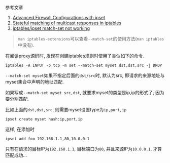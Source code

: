 
参考文章

1. [Advanced Firewall Configurations with ipset](https://www.linuxjournal.com/content/advanced-firewall-configurations-ipset)
1. [Stateful matching of multicast responses in iptables](https://serverfault.com/questions/250797/stateful-matching-of-multicast-responses-in-iptables/911286)
3. [iptables/ipset match-set not working](https://www.linuxquestions.org/questions/linux-networking-3/iptables-ipset-match-set-not-working-4175514709/)

> `man iptables-extensions`可以查看`--match-set`的使用方法(`man iptables`中没有).

在阅读proxy源码时, 发现在创建iptables规则时使用了类似如下的命令.

```
iptables -A INPUT -p tcp -m set --match-set myset dst,dst,src -j DROP
```

`--match-set myset`如果不指定后面的`dst/src`时, 默认为src, 即请求的来源地址与myset集合中声明的地址匹配.

如果写成`--match-set myset src,dst`, 就要求myset的类型是ip,ip的形式了, 因为要分别匹配.

比如上面的`dst,dst,src`, 则需要myset设置type为`ip,port,ip`

```
ipset create myset hash:ip,port,ip
```

这样, 在添加时

```
ipset add foo 192.168.1.1,80,10.0.0.1
```

只有在请求的目标IP为`192.168.1.1`, 目标端口为`80`, 并且来源IP为`10.0.0.1`, 才算匹配成功...

